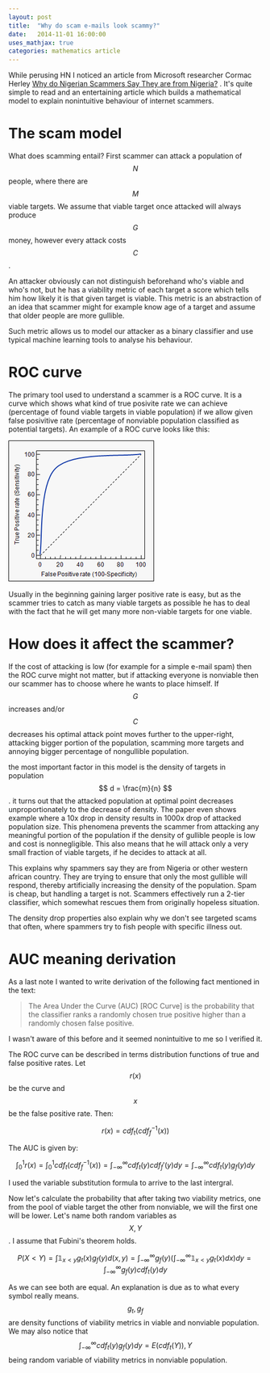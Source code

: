 ```yaml
---
layout: post
title:  "Why do scam e-mails look scammy?"
date:   2014-11-01 16:00:00
uses_mathjax: true
categories: mathematics article
---
```

While perusing HN I noticed an article from Microsoft researcher Cormac Herley
[Why do Nigerian Scammers Say They are from Nigeria?][whyfromnigeria] . It's
quite simple to read and an entertaining article which builds a mathematical
model to explain nonintuitive behaviour of internet scammers.

The scam model
==============

What does scamming entail? First scammer can attack a population of $$ N $$
people, where there are $$ M $$ viable targets. We assume that viable target
once attacked will always produce $$ G $$ money, however every attack costs $$
C $$.

An attacker obviously can not distinguish beforehand who's viable and who's
not, but he has a viability metric of each target a score which tells him how
likely it is that given target is viable. This metric is an abstraction of an
idea that scammer might for example know age of a target and assume that older
people are more gullible.

Such metric allows us to model our attacker as a binary classifier and use
typical machine learning tools to analyse his behaviour.

ROC curve
=========

The primary tool used to understand a scammer is a ROC curve. It is a curve
which shows what kind of true posivite rate we can achieve (percentage of found
viable targets in viable population) if we allow given false posivitive rate
(percentage of nonviable population classified as potential targets). An example
of a ROC curve looks like this:

![ROC Curve](/images/ROCCurve.png)

Usually in the beginning gaining larger positive rate is easy, but as the
scammer tries to catch as many viable targets as possible he has to deal with
the fact that he will get many more non-viable targets for one viable. 

How does it affect the scammer?
=============================

If the cost of attacking is low (for example for a simple e-mail spam) then the
ROC curve might not matter, but if attacking everyone is nonviable then our
scammer has to choose where he wants to place himself. If $$ G $$ increases
and/or $$ C $$ decreases his optimal attack point moves further to the
upper-right, attacking bigger portion of the population, scamming more targets
and annoying bigger percentage of nongullible population.

the most important factor in this model is the density of targets in population
$$ d = \frac{m}{n} $$. it turns out that the attacked population at optimal
point decreases unproportionately to the decrease of density. The paper even
shows example where a 10x drop in density results in 1000x drop of attacked
population size. This phenomena prevents the scammer from attacking any
meaningful portion of the population if the density of gullible people is low
and cost is nonnegligible.  This also means that he will attack only a very
small fraction of viable targets, if he decides to attack at all.

This explains why spammers say they are from Nigeria or other western african
country. They are trying to ensure that only the most gullible will respond,
thereby artificially increasing the density of the population. Spam is cheap,
but handling a target is not. Scammers effectively run a 2-tier classifier,
which somewhat rescues them from originally hopeless situation.

The density drop properties also explain why we don't see targeted scams that
often, where spammers try to fish people with specific illness out.

AUC meaning derivation
======================

As a last note I wanted to write derivation of the following fact mentioned in
the text: 

> The Area Under the Curve (AUC) [ROC Curve] is the probability that
> the classifier ranks a randomly chosen true positive higher than a randomly
> chosen false positive. 

I wasn't aware of this before and it seemed nonintuitive to me so I verified it.

The ROC curve can be described in terms distribution functions of true and false
positive rates. Let $$r(x)$$ be the curve and $$x$$ be the false positive rate.
Then:

$$
r(x) = cdf_t\left(cdf_f^{-1}(x)\right)
$$

The AUC is given by:

$$
\int_0^1 r(x) = \int_0^1 cdf_t\left(cdf_f^{-1}(x)\right)
= \int_{-\infty}^\infty cdf_t(y) cdf_f'(y) dy
= \int_{-\infty}^\infty cdf_t(y) g_f(y) dy
$$

I used the variable substitution formula to arrive to the last intergral.

Now let's calculate the probability that after taking two viability metrics, one
from the pool of viable target the other from nonviable, we will the first one
will be lower. Let's name both random variables as $$X, Y$$. I assume that
Fubini's theorem holds.

$$
P(X<Y) = \int \mathbb{1}_{x<y} g_t(x) g_f(y) d (x,y)
= \int_{-\infty}^\infty g_f(y) 
\left(\int_{-\infty}^\infty \mathbb{1}_{x<y} g_t(x) dx\right) dy
= \int_{-\infty}^\infty g_f(y) cdf_t(y) dy
$$

As we can see both are equal. An explanation is due as to what every symbol
really means. $$g_t, g_f$$ are density functions of viability metrics in viable
and nonviable population. We may also notice that
$$ \int_{-\infty}^\infty cdf_t(y) g_f(y) dy = E\left(cdf_t(Y)\right), Y$$ being
random variable of viability metrics in nonviable population.

[whyfromnigeria]: http://research.microsoft.com/pubs/167719/WhyFromNigeria.pdf
